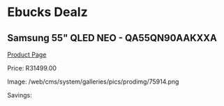 
# Ebucks Dealz
## Samsung 55" QLED NEO - QA55QN90AAKXXA
[Product Page](https://www.ebucks.com/web/shop/productSelected.do?prodId=1226723338&catId=363628796)

Price: R31499.00

Image: /web/cms/system/galleries/pics/prodimg/75914.png

Savings: 


	